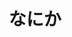 ---
title: なにか
description: なにかカテゴリの記事一覧です。なにかです。よろしくおねがいします。ねこはいます。
layout: blog-index
query:
  category: なにか
---